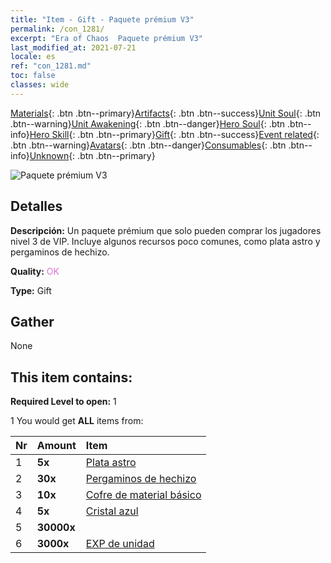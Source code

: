```yaml
---
title: "Item - Gift - Paquete prémium V3"
permalink: /con_1281/
excerpt: "Era of Chaos  Paquete prémium V3"
last_modified_at: 2021-07-21
locale: es
ref: "con_1281.md"
toc: false
classes: wide
---
```

 [Materials](/ItemsES/){: .btn .btn--primary}[Artifacts](/ItemsES/Artifacts/){: .btn .btn--success}[Unit Soul](/ItemsES/UnitSoul/){: .btn .btn--warning}[Unit Awakening](/ItemsES/UnitAwakening/){: .btn .btn--danger}[Hero Soul](/ItemsES/HeroSoul/){: .btn .btn--info}[Hero Skill](/ItemsES/HeroSkill/){: .btn .btn--primary}[Gift](/ItemsES/Gift/){: .btn .btn--success}[Event related](/ItemsES/Events/){: .btn .btn--warning}[Avatars](/ItemsES/Avatars/){: .btn .btn--danger}[Consumables](/ItemsES/Consumables/){: .btn .btn--info}[Unknown](/ItemsES/Unknown/){: .btn .btn--primary}

 ![Paquete prémium V3](/images/t/i_905003.png)

## Detalles
 **Descripción:** Un paquete prémium que solo pueden comprar los jugadores nivel 3 de VIP. Incluye algunos recursos poco comunes, como plata astro y pergaminos de hechizo.

 **Quality:** <span style="color: #DA70D6">OK</span>

 **Type:** Gift

## Gather

  None

## This item contains:

 **Required Level to open:** 1

 1 You would get **ALL** items  from:

  | Nr | Amount |     Item    |
  |:---|:-------|:------------|
  | 1 |  **5x** | [Plata astro](/ItemsES/con_969/) |  | 
  | 2 |  **30x** | [Pergaminos de hechizo](/ItemsES/con_694/) |  | 
  | 3 |  **10x** | [Cofre de material básico](/ItemsES/con_756/) |  | 
  | 4 |  **5x** | [Cristal azul](/ItemsES/con_716/) |  | 
  | 5 |  **30000x** | <i class="fas fa-coins"/> |  | 
  | 6 |  **3000x** | [EXP de unidad](/ItemsES/con_902/) |  | 
